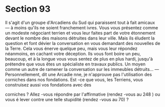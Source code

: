 # Section 93

Il s'agit d'un groupe d'Arcadiens du Sud qui paraissent tout à fait
amicaux — à moins qu'ils ne soient franchement ivres. Vous vous
présentez comme un modeste négociant terrien et vous leur
faites part de votre étonnement devant le nombre des maisons
détruites dans leur ville. Mais ils éludent la question et font
dévier la conversation en vous demandant des nouvelles de la
Terre. Cela vous énerve quelque peu, mais vous leur répondez
néanmoins, en cachant votre déception. Ils vous font boire  un
peu, beaucoup, et à la longue vous vous sentez de plus en plus
hardi, jusqu'à prétendre que vous êtes un spécialiste en travaux
publics. Un moyen comme un autre de ramener la conversation
sur les immeubles détruits...
— Personnellement, dit une Arcadie nne, je n'approuve pas
l'utilisation des corniches dans nos fondations. Est -ce que vous,
les Terriens, vous construisez aussi vos fondations avec des




corniches ? Allez -vous répondre par l'affirmative (rendez -vous au
248 ) ou vous é lever contre une telle stupidité (rendez -vous au
70) ?
